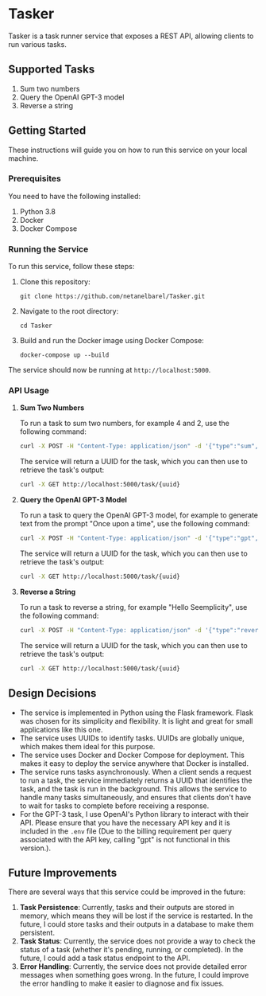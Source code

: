 # Tasker

Tasker is a task runner service that exposes a REST API, allowing clients to run various tasks.

## Supported Tasks

1. Sum two numbers
2. Query the OpenAI GPT-3 model
3. Reverse a string

## Getting Started

These instructions will guide you on how to run this service on your local machine.

### Prerequisites

You need to have the following installed:

1. Python 3.8
2. Docker
3. Docker Compose

### Running the Service

To run this service, follow these steps:

1. Clone this repository:

    ```
    git clone https://github.com/netanelbarel/Tasker.git
    ```

2. Navigate to the root directory:

    ```
    cd Tasker
    ```

3. Build and run the Docker image using Docker Compose:

    ```
    docker-compose up --build
    ```

The service should now be running at `http://localhost:5000`.

### API Usage


1. **Sum Two Numbers**

    To run a task to sum two numbers, for example 4 and 2, use the following command:

    ```bash
    curl -X POST -H "Content-Type: application/json" -d '{"type":"sum", "params":[4,2]}' http://localhost:5000/task
    ```

    The service will return a UUID for the task, which you can then use to retrieve the task's output:

    ```bash
    curl -X GET http://localhost:5000/task/{uuid}
    ```

2. **Query the OpenAI GPT-3 Model**

    To run a task to query the OpenAI GPT-3 model, for example to generate text from the prompt "Once upon a time", use the following command:

    ```bash
    curl -X POST -H "Content-Type: application/json" -d '{"type":"gpt", "params":["Once upon a time"]}' http://localhost:5000/task
    ```

    The service will return a UUID for the task, which you can then use to retrieve the task's output:

    ```bash
    curl -X GET http://localhost:5000/task/{uuid}
    ```

3. **Reverse a String**

    To run a task to reverse a string, for example "Hello Seemplicity", use the following command:

    ```bash
    curl -X POST -H "Content-Type: application/json" -d '{"type":"reverse", "params":["Hello Seemplicity"]}' http://localhost:5000/task
    ```

    The service will return a UUID for the task, which you can then use to retrieve the task's output:

    ```bash
    curl -X GET http://localhost:5000/task/{uuid}
    ```

## Design Decisions

- The service is implemented in Python using the Flask framework. Flask was chosen for its simplicity and flexibility. It is light and great for small applications like this one.
- The service uses UUIDs to identify tasks. UUIDs are globally unique, which makes them ideal for this purpose.
- The service uses Docker and Docker Compose for deployment. This makes it easy to deploy the service anywhere that Docker is installed.
- The service runs tasks asynchronously. When a client sends a request to run a task, the service immediately returns a UUID that identifies the task, and the task is run in the background. This allows the service to handle many tasks simultaneously, and ensures that clients don't have to wait for tasks to complete before receiving a response.
- For the GPT-3 task, I use OpenAI's Python library to interact with their API. Please ensure that you have the necessary API key and it is included in the `.env` file (Due to the billing requirement per query associated with the API key, calling "gpt" is not functional in this version.).

## Future Improvements

There are several ways that this service could be improved in the future:

1. **Task Persistence**: Currently, tasks and their outputs are stored in memory, which means they will be lost if the service is restarted. In the future, I could store tasks and their outputs in a database to make them persistent.
2. **Task Status**: Currently, the service does not provide a way to check the status of a task (whether it's pending, running, or completed). In the future, I could add a task status endpoint to the API.
3. **Error Handling**: Currently, the service does not provide detailed error messages when something goes wrong. In the future, I could improve the error handling to make it easier to diagnose and fix issues.
